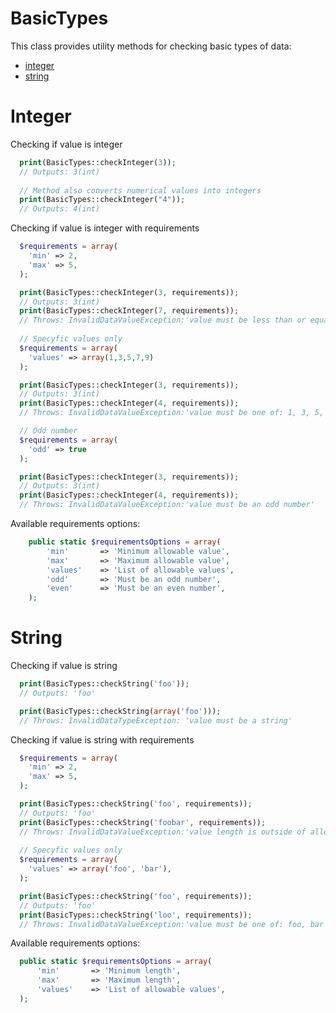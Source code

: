 BasicTypes
===
This class provides utility methods for checking basic types of data:

 * [integer](https://github.com/rybakdigital/ucc/blob/master/docs/BasicTypes.md#integer)
 * [string](https://github.com/rybakdigital/ucc/blob/master/docs/BasicTypes.md#string)

Integer
====
Checking if value is integer
```php
  print(BasicTypes::checkInteger(3));
  // Outputs: 3(int)
  
  // Method also converts numerical values into integers
  print(BasicTypes::checkInteger("4"));
  // Outputs: 4(int)
```
Checking if value is integer with requirements
```php
  $requirements = array(
    'min' => 2,
    'max' => 5,
  );

  print(BasicTypes::checkInteger(3, requirements));
  // Outputs: 3(int)
  print(BasicTypes::checkInteger(7, requirements));
  // Throws: InvalidDataValueException:'value must be less than or equal to 5'
  
  // Specyfic values only
  $requirements = array(
    'values' => array(1,3,5,7,9)
  );

  print(BasicTypes::checkInteger(3, requirements));
  // Outputs: 3(int)
  print(BasicTypes::checkInteger(4, requirements));
  // Throws: InvalidDataValueException:'value must be one of: 1, 3, 5, 7, 9'

  // Odd number
  $requirements = array(
    'odd' => true
  );

  print(BasicTypes::checkInteger(3, requirements));
  // Outputs: 3(int)
  print(BasicTypes::checkInteger(4, requirements));
  // Throws: InvalidDataValueException:'value must be an odd number'
```

Available requirements options:
```php
    public static $requirementsOptions = array(
        'min'       => 'Minimum allowable value',
        'max'       => 'Maximum allowable value',
        'values'    => 'List of allowable values',
        'odd'       => 'Must be an odd number',
        'even'      => 'Must be an even number',
    );
```

String
====
Checking if value is string
```php
  print(BasicTypes::checkString('foo'));
  // Outputs: 'foo'

  print(BasicTypes::checkString(array('foo')));
  // Throws: InvalidDataTypeException: 'value must be a string'
```
Checking if value is string with requirements
```php
  $requirements = array(
    'min' => 2,
    'max' => 5,
  );

  print(BasicTypes::checkString('foo', requirements));
  // Outputs: 'foo'
  print(BasicTypes::checkString('foobar', requirements));
  // Throws: InvalidDataValueException:'value length is outside of allowed range (2 to 5)'
  
  // Specyfic values only
  $requirements = array(
    'values' => array('foo', 'bar'),
  );

  print(BasicTypes::checkString('foo', requirements));
  // Outputs: 'foo'
  print(BasicTypes::checkString('loo', requirements));
  // Throws: InvalidDataValueException:'value must be one of: foo, bar'
```
Available requirements options:
```php
  public static $requirementsOptions = array(
      'min'       => 'Minimum length',
      'max'       => 'Maximum length',
      'values'    => 'List of allowable values',
  );
```
